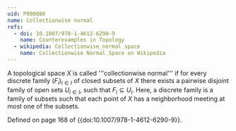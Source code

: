 ```yaml
---
uid: P000088
name: Collectionwise normal
refs:
  - doi: 10.1007/978-1-4612-6290-9
    name: Counterexamples in Topology
  - wikipedia: Collectionwise_normal_space
    name: Collectionwise Normal Space on Wikipedia
---
```

A topological space $X$ is called '''collectionwise normal''' if for every discrete family $(F_i)_{i \in I}$  of closed subsets of $X$ there exists a pairwise disjoint family of open sets $U_{i \in I}$, such that $F_i \subseteq U_i$.
Here, a discrete family is a family of subsets such that each point of $X$ has a neighborhood meeting at most one of the subsets.

Defined on page 168 of {{doi:10.1007/978-1-4612-6290-9}}.

